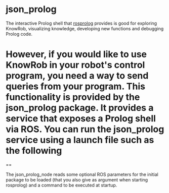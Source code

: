 json_prolog
===

The interactive Prolog shell that [rosprolog](http://ros.org/wiki/rosprolog|rosprolog)
provides is good for exploring KnowRob, visualizing knowledge,
developing new functions and debugging Prolog code.

However, if you would like to use KnowRob in your robot's control program,
you need a way to send queries from your program.
This functionality is provided by the json_prolog package.
It provides a service that exposes a Prolog shell via ROS.
You can run the json_prolog service using a launch file such as the following
==
<launch>
  <arg name="initial_package" default="knowrob_common" />
  <arg name="initial_goal" default="knowrob_common" />
  <arg name="num_pl_threads" default="2" />
  <arg name="num_ros_threads" default="4" />
  
  <param name="initial_package" type="string" value="$(arg initial_package)" />
  <param name="initial_goal" type="string" value="$(arg initial_goal)" />
  
  <param name="num_pl_threads" type="int" value="$(arg num_pl_threads)" />
  <param name="num_ros_threads" type="int" value="$(arg num_ros_threads)" />
  
  <node name="json_prolog" pkg="json_prolog" type="json_prolog_node" cwd="node" output="screen" />
</launch>
==

The json_prolog_node reads some optional ROS parameters for the initial package
to be loaded (that you also give as argument when starting rosprolog)
and a command to be executed at startup.

